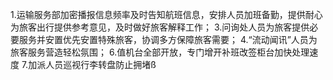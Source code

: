 1.运输服务部加密播报信息频率及时告知航班信息，安排人员加班备勤，提供耐心为旅客出行提供参考意见，及时做好旅客解释工作；
3.问询处人员为旅客提供必要服务并安置优先安置特殊旅客，协调多方保障旅客需要；
4.“流动闻讯”人员为旅客服务营造轻松氛围；
6.值机台全部开放，专门增开补班改签柜台加快处理速度
7.加派人员巡视行李转盘防止拥堵ß
